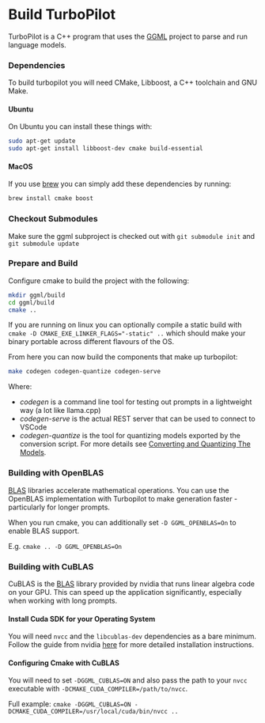 # Build TurboPilot

TurboPilot is a C++ program that uses the [GGML](https://github.com/ggerganov/ggml) project to parse and run language models.

### Dependencies

To build turbopilot you will need CMake, Libboost, a C++ toolchain and GNU Make.

#### Ubuntu

On Ubuntu you can install these things with:

```bash
sudo apt-get update
sudo apt-get install libboost-dev cmake build-essential
```

#### MacOS

If you use [brew](https://brew.sh/) you can simply add these dependencies by running:

```bash
brew install cmake boost
```

### Checkout Submodules

Make sure the ggml subproject is checked out with `git submodule init` and `git submodule update`

### Prepare and Build

Configure cmake to build the project with the following:

```bash
mkdir ggml/build
cd ggml/build
cmake ..
```

If you are running on linux you can optionally compile a static build with `cmake -D CMAKE_EXE_LINKER_FLAGS="-static" ..` which should make your binary portable across different flavours of the OS.

From here you can now build the components that make up turbopilot:

```bash
make codegen codegen-quantize codegen-serve
```

Where:

- *codegen* is a command line tool for testing out prompts in a lightweight way (a lot like llama.cpp)
- *codegen-serve* is the actual REST server that can be used to connect to VSCode
- *codegen-quantize* is the tool for quantizing models exported by the conversion script. For more details see [Converting and Quantizing The Models](https://github.com/ravenscroftj/turbopilot/wiki/Converting-and-Quantizing-The-Models).

### Building with OpenBLAS


[BLAS](https://en.wikipedia.org/wiki/Basic_Linear_Algebra_Subprograms) libraries accelerate mathematical operations. You can use the OpenBLAS implementation with Turbopilot to make generation faster - particularly for longer prompts.

When you run cmake, you can additionally set `-D GGML_OPENBLAS=On` to enable BLAS support.

E.g. `cmake .. -D GGML_OPENBLAS=On`

### Building with CuBLAS

CuBLAS is the [BLAS](https://en.wikipedia.org/wiki/Basic_Linear_Algebra_Subprograms) library provided by nvidia that runs linear algebra code on your GPU. This can speed up the application significantly, especially when working with long prompts.

#### Install Cuda SDK for your Operating System

You will need `nvcc` and the `libcublas-dev` dependencies as a bare minimum. Follow the guide from nvidia [here](https://docs.nvidia.com/cuda/cuda-installation-guide-linux/) for more detailed installation instructions.

#### Configuring Cmake with CuBLAS

You will need to set `-DGGML_CUBLAS=ON` and also pass the path to your `nvcc` executable with `-DCMAKE_CUDA_COMPILER=/path/to/nvcc`.

Full example: `cmake -DGGML_CUBLAS=ON -DCMAKE_CUDA_COMPILER=/usr/local/cuda/bin/nvcc ..`
